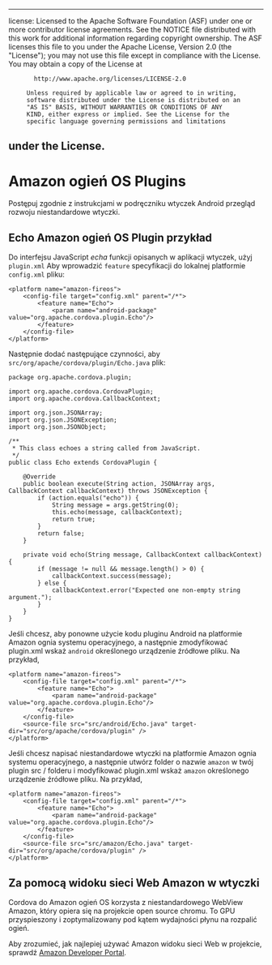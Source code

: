 * * *

license: Licensed to the Apache Software Foundation (ASF) under one or more contributor license agreements. See the NOTICE file distributed with this work for additional information regarding copyright ownership. The ASF licenses this file to you under the Apache License, Version 2.0 (the "License"); you may not use this file except in compliance with the License. You may obtain a copy of the License at

           http://www.apache.org/licenses/LICENSE-2.0
    
         Unless required by applicable law or agreed to in writing,
         software distributed under the License is distributed on an
         "AS IS" BASIS, WITHOUT WARRANTIES OR CONDITIONS OF ANY
         KIND, either express or implied. See the License for the
         specific language governing permissions and limitations
    

## under the License.

# Amazon ogień OS Plugins

Postępuj zgodnie z instrukcjami w podręczniku wtyczek Android przegląd rozwoju niestandardowe wtyczki.

## Echo Amazon ogień OS Plugin przykład

Do interfejsu JavaScript *echa* funkcji opisanych w aplikacji wtyczek, użyj `plugin.xml` Aby wprowadzić `feature` specyfikacji do lokalnej platformie `config.xml` pliku:

    <platform name="amazon-fireos">
        <config-file target="config.xml" parent="/*">
            <feature name="Echo">
                <param name="android-package" value="org.apache.cordova.plugin.Echo"/>
            </feature>
        </config-file>
    </platform>
    

Następnie dodać następujące czynności, aby `src/org/apache/cordova/plugin/Echo.java` plik:

    package org.apache.cordova.plugin;
    
    import org.apache.cordova.CordovaPlugin;
    import org.apache.cordova.CallbackContext;
    
    import org.json.JSONArray;
    import org.json.JSONException;
    import org.json.JSONObject;
    
    /**
     * This class echoes a string called from JavaScript.
     */
    public class Echo extends CordovaPlugin {
    
        @Override
        public boolean execute(String action, JSONArray args, CallbackContext callbackContext) throws JSONException {
            if (action.equals("echo")) {
                String message = args.getString(0);
                this.echo(message, callbackContext);
                return true;
            }
            return false;
        }
    
        private void echo(String message, CallbackContext callbackContext) {
            if (message != null && message.length() > 0) {
                callbackContext.success(message);
            } else {
                callbackContext.error("Expected one non-empty string argument.");
            }
        }
    }
    

Jeśli chcesz, aby ponowne użycie kodu pluginu Android na platformie Amazon ognia systemu operacyjnego, a następnie zmodyfikować plugin.xml wskaż `android` określonego urządzenie źródłowe pliku. Na przykład,

    <platform name="amazon-fireos">
        <config-file target="config.xml" parent="/*">
            <feature name="Echo">
                <param name="android-package" value="org.apache.cordova.plugin.Echo"/>
            </feature>
        </config-file>
        <source-file src="src/android/Echo.java" target-dir="src/org/apache/cordova/plugin" />
    </platform>
    

Jeśli chcesz napisać niestandardowe wtyczki na platformie Amazon ognia systemu operacyjnego, a następnie utwórz folder o nazwie `amazon` w twój plugin src / folderu i modyfikować plugin.xml wskaż `amazon` określonego urządzenie źródłowe pliku. Na przykład,

    <platform name="amazon-fireos">
        <config-file target="config.xml" parent="/*">
            <feature name="Echo">
                <param name="android-package" value="org.apache.cordova.plugin.Echo"/>
            </feature>
        </config-file>
        <source-file src="src/amazon/Echo.java" target-dir="src/org/apache/cordova/plugin" />
    </platform>
    

## Za pomocą widoku sieci Web Amazon w wtyczki

Cordova do Amazon ogień OS korzysta z niestandardowego WebView Amazon, który opiera się na projekcie open source chromu. To GPU przyspieszony i zoptymalizowany pod kątem wydajności płynu na rozpalić ogień.

Aby zrozumieć, jak najlepiej używać Amazon widoku sieci Web w projekcie, sprawdź [Amazon Developer Portal][1].

 [1]: https://developer.amazon.com/sdk/fire/IntegratingAWV.html